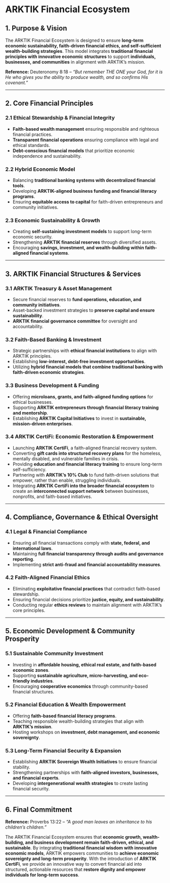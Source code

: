 # **ARKTIK Financial Ecosystem**

## **1. Purpose & Vision**
The ARKTIK Financial Ecosystem is designed to ensure **long-term economic sustainability, faith-driven financial ethics, and self-sufficient wealth-building strategies**. This model integrates **traditional financial principles with innovative economic structures** to support **individuals, businesses, and communities** in alignment with ARKTIK’s mission.

**Reference:** Deuteronomy 8:18 – *“But remember THE ONE your God, for it is He who gives you the ability to produce wealth, and so confirms His covenant.”*

---

## **2. Core Financial Principles**
### **2.1 Ethical Stewardship & Financial Integrity**
- **Faith-based wealth management** ensuring responsible and righteous financial practices.
- **Transparent financial operations** ensuring compliance with legal and ethical standards.
- **Debt-conscious financial models** that prioritize economic independence and sustainability.

### **2.2 Hybrid Economic Model**
- Balancing **traditional banking systems with decentralized financial tools**.
- Developing **ARKTIK-aligned business funding and financial literacy programs**.
- Ensuring **equitable access to capital** for faith-driven entrepreneurs and community initiatives.

### **2.3 Economic Sustainability & Growth**
- Creating **self-sustaining investment models** to support long-term economic security.
- Strengthening **ARKTIK financial reserves** through diversified assets.
- Encouraging **savings, investment, and wealth-building within faith-aligned financial systems**.

---

## **3. ARKTIK Financial Structures & Services**
### **3.1 ARKTIK Treasury & Asset Management**
- Secure financial reserves to **fund operations, education, and community initiatives**.
- Asset-backed investment strategies to **preserve capital and ensure sustainability**.
- **ARKTIK financial governance committee** for oversight and accountability.

### **3.2 Faith-Based Banking & Investment**
- Strategic partnerships with **ethical financial institutions** to align with ARKTIK principles.
- Establishing **low-interest, debt-free investment opportunities**.
- Utilizing **hybrid financial models that combine traditional banking with faith-driven economic strategies**.

### **3.3 Business Development & Funding**
- Offering **microloans, grants, and faith-aligned funding options** for ethical businesses.
- Supporting **ARKTIK entrepreneurs through financial literacy training and mentorship**.
- Establishing **ARKTIK Capital Initiatives** to invest in **sustainable, mission-driven enterprises**.

### **3.4 ARKTIK CertiFi: Economic Restoration & Empowerment**
- Launching **ARKTIK CertiFi**, a faith-aligned financial recovery system.
- Converting **gift cards into structured recovery plans** for the homeless, mentally disabled, and vulnerable families in crisis.
- Providing **education and financial literacy training** to ensure long-term self-sufficiency.
- Partnering with **ARKTIK’s 10% Club** to fund faith-driven solutions that empower, rather than enable, struggling individuals.
- Integrating **ARKTIK CertiFi into the broader financial ecosystem** to create an **interconnected support network** between businesses, nonprofits, and faith-based initiatives.

---

## **4. Compliance, Governance & Ethical Oversight**
### **4.1 Legal & Financial Compliance**
- Ensuring all financial transactions comply with **state, federal, and international laws**.
- Maintaining **full financial transparency through audits and governance reporting**.
- Implementing **strict anti-fraud and financial accountability measures**.

### **4.2 Faith-Aligned Financial Ethics**
- Eliminating **exploitative financial practices** that contradict faith-based stewardship.
- Ensuring financial decisions prioritize **justice, equity, and sustainability**.
- Conducting regular **ethics reviews** to maintain alignment with ARKTIK’s core principles.

---

## **5. Economic Development & Community Prosperity**
### **5.1 Sustainable Community Investment**
- Investing in **affordable housing, ethical real estate, and faith-based economic zones**.
- Supporting **sustainable agriculture, micro-harvesting, and eco-friendly industries**.
- Encouraging **cooperative economics** through community-based financial structures.

### **5.2 Financial Education & Wealth Empowerment**
- Offering **faith-based financial literacy programs**.
- Teaching responsible wealth-building strategies that align with **ARKTIK’s mission**.
- Hosting workshops on **investment, debt management, and economic sovereignty**.

### **5.3 Long-Term Financial Security & Expansion**
- Establishing **ARKTIK Sovereign Wealth Initiatives** to ensure financial stability.
- Strengthening partnerships with **faith-aligned investors, businesses, and financial experts**.
- Developing **intergenerational wealth strategies** to create lasting financial security.

---

## **6. Final Commitment**
**Reference:** Proverbs 13:22 – *“A good man leaves an inheritance to his children’s children.”*

The ARKTIK Financial Ecosystem ensures that **economic growth, wealth-building, and business development remain faith-driven, ethical, and sustainable**. By integrating **traditional financial wisdom with innovative economic models**, ARKTIK empowers communities to **achieve economic sovereignty and long-term prosperity**. With the introduction of **ARKTIK CertiFi**, we provide an innovative way to convert financial aid into structured, actionable resources that **restore dignity and empower individuals for long-term success**.


